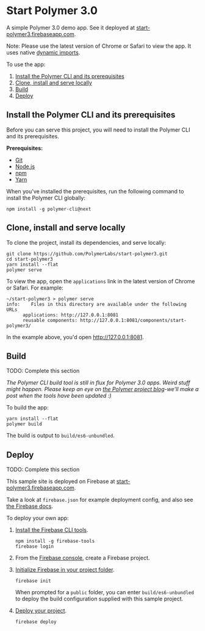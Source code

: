 # Start Polymer 3.0 

A simple Polymer 3.0 demo app. See it deployed at [start-polymer3.firebaseapp.com](https://start-polymer3.firebaseapp.com).

Note: Please use the latest version of Chrome or Safari to view the app. It uses native [dynamic imports](https://developers.google.com/web/updates/2017/11/dynamic-import).

To use the app:

  1. [Install the Polymer CLI and its prerequisites](#install)
  2. [Clone, install and serve locally](#clone)
  3. [Build](#build)
  4. [Deploy](#deploy)

<a name="install"></a>

## Install the Polymer CLI and its prerequisites

Before you can serve this project, you will need to install the Polymer CLI
and its prerequisites.

**Prerequisites:**

* [Git](https://git-scm.com/download/)
* [Node.js](https://nodejs.org/en/)
* [npm](https://www.npmjs.com/)
* [Yarn](https://yarnpkg.com/en/)

When you've installed the prerequisites, run the following command to install the Polymer CLI globally:

```
npm install -g polymer-cli@next
```

<a name="clone"></a>

## Clone, install and serve locally 

To clone the project, install its dependencies, and serve locally:

```
git clone https://github.com/PolymerLabs/start-polymer3.git
cd start-polymer3
yarn install --flat
polymer serve
```

To view the app, open the `applications` link in the latest version of Chrome or Safari. For example:

```
~/start-polymer3 > polymer serve
info:    Files in this directory are available under the following URLs
      applications: http://127.0.0.1:8081
      reusable components: http://127.0.0.1:8081/components/start-polymer3/
```

In the example above, you'd open http://127.0.0.1:8081.

## Build

TODO: Complete this section

_The Polymer CLI build tool is still in flux for Polymer 3.0 apps. Weird stuff might happen. Please keep an eye on [the Polymer project blog](https://www.polymer-project.org/blog/)-we'll make a post when the tools have been updated :)_

To build the app: 

```
yarn install --flat
polymer build
```

The build is output to `build/es6-unbundled`. 

## Deploy

TODO: Complete this section

This sample site is deployed on Firebase at [start-polymer3.firebaseapp.com](https://start-polymer3.firebaseapp.com). 

Take a look at `firebase.json` for example deployment config, and also see [the Firebase docs](https://firebase.google.com/docs/hosting/deploying).

To deploy your own app:

1.  [Install the Firebase CLI tools](https://firebase.google.com/docs/cli/).

    ```
    npm install -g firebase-tools
    firebase login
    ```

2.  From the [Firebase console](https://console.firebase.google.com/), create a Firebase project.

3.  [Initialize Firebase in your project folder](https://firebase.google.com/docs/cli/#initializing_a_project_directory). 

    ```
    firebase init
    ```

    When prompted for a `public` folder, you can enter `build/es6-unbundled` to deploy the build configuration supplied with this sample project.

4.  [Deploy your project](https://firebase.google.com/docs/cli/#deployment).

    ```
    firebase deploy
    ```
